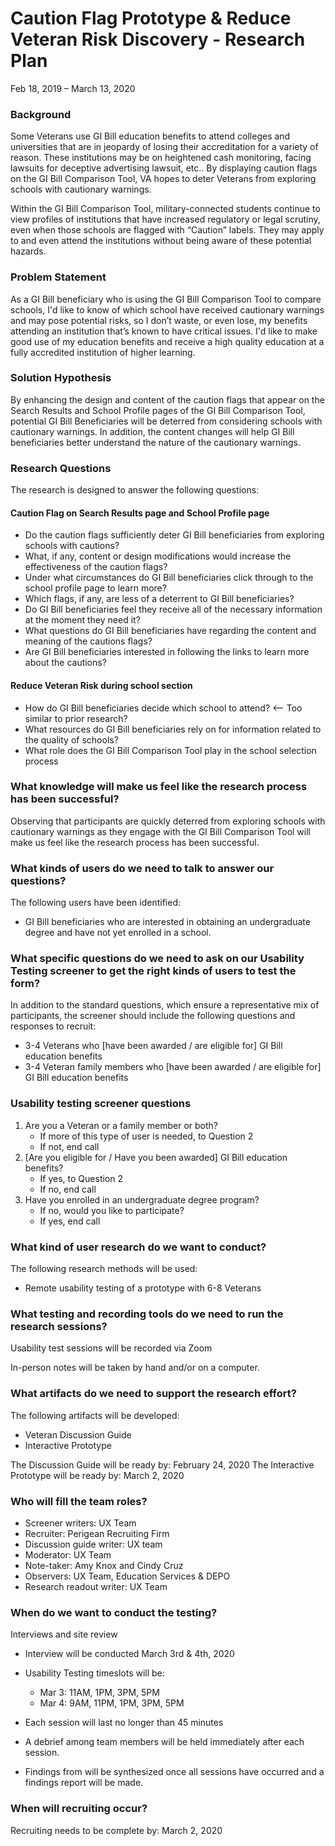 # Caution Flag Prototype & Reduce Veteran Risk Discovery - Research Plan

Feb 18, 2019 – March 13, 2020

### Background
Some Veterans use GI Bill education benefits to attend colleges and universities that are in jeopardy of losing their accreditation for a variety of reason.  These institutions may be on heightened cash monitoring, facing lawsuits for deceptive advertising lawsuit, etc.. By displaying caution flags on the GI Bill Comparison Tool, VA hopes to deter Veterans from exploring schools with cautionary warnings.

Within the GI Bill Comparison Tool, military-connected students continue to view profiles
of institutions that have increased regulatory or legal scrutiny, even when those schools
are flagged with “Caution” labels. They may apply to and even attend the institutions
without being aware of these potential hazards.


### Problem Statement 
As a GI Bill beneficiary who is using the GI Bill Comparison Tool to compare schools, I'd like to know of which school have received cautionary warnings and may pose potential risks, so I don’t waste, or even lose, my benefits attending an institution that’s known to have critical issues. I'd like to make good use of my education benefits and receive a high quality education at a fully accredited institution of higher learning. 

### Solution Hypothesis
By enhancing the design and content of the caution flags that appear on the Search Results and School Profile pages of the GI Bill Comparison Tool, potential GI Bill Beneficiaries will be deterred from considering schools with cautionary warnings. In addition, the content changes will help GI Bill beneficiaries better understand the nature of the cautionary warnings.

### Research Questions
The research is designed to answer the following questions:

#### Caution Flag on Search Results page and School Profile page
* Do the caution flags sufficiently deter GI Bill beneficiaries from exploring schools with cautions? 
* What, if any, content or design modifications would increase the effectiveness of the caution flags?
* Under what circumstances do GI Bill beneficiaries click through to the school profile page to learn more?
* Which flags, if any, are less of a deterrent to GI Bill beneficiaries?
* Do GI Bill beneficiaries feel they receive all of the necessary information at the moment they need it?
* What questions do GI Bill beneficiaries have regarding the content and meaning of the cautions flags?
* Are GI Bill beneficiaries interested in following the links to learn more about the cautions?

#### Reduce Veteran Risk during school section
* How do GI Bill beneficiaries decide which school to attend? <-- Too similar to prior research?
* What resources do GI Bill beneficiaries rely on for information related to the quality of schools?
* What role does the GI Bill Comparison Tool play in the school selection process

### What knowledge will make us feel like the research process has been successful?

Observing that participants are quickly deterred from exploring schools with cautionary warnings as they engage with the GI Bill Comparison Tool will make us feel like the research process has been successful.

### What kinds of users do we need to talk to answer our questions?

The following users have been identified:
* GI Bill beneficiaries who are interested in obtaining an undergraduate degree and have not yet enrolled in a school.

### What specific questions do we need to ask on our Usability Testing screener to get the right kinds of users to test the form?

In addition to the standard questions, which ensure a representative mix of participants, the screener should include the following questions and responses to recruit:

* 3-4 Veterans who [have been awarded / are eligible for] GI Bill education benefits 
* 3-4 Veteran family members who [have been awarded / are eligible for] GI Bill education benefits

### Usability testing screener questions
1.	Are you a Veteran or a family member or both?  
    * If more of this type of user is needed, to Question 2        
    * If not, end call  
2.	[Are you eligible for / Have you been awarded] GI Bill education benefits?  
    * If yes, to Question 2  
    * If no, end call  
3.	Have you enrolled in an undergraduate degree program?  
    * If no, would you like to participate?  
    * If yes, end call  

### What kind of user research do we want to conduct?

The following research methods will be used:

* Remote usability testing of a prototype with 6-8 Veterans

### What testing and recording tools do we need to run the research sessions?

Usability test sessions will be recorded via Zoom

In-person notes will be taken by hand and/or on a computer.

### What artifacts do we need to support the research effort?

The following artifacts will be developed:
* Veteran Discussion Guide  
* Interactive Prototype

The Discussion Guide will be ready by: February 24, 2020
The Interactive Prototype will be ready by: March 2, 2020

### Who will fill the team roles?
* Screener writers: UX Team
* Recruiter: Perigean Recruiting Firm
* Discussion guide writer: UX team
* Moderator: UX Team
* Note-taker: Amy Knox and Cindy Cruz
* Observers: UX Team, Education Services & DEPO
* Research readout writer: UX Team

### When do we want to conduct the testing?

Interviews and site review
*	Interview will be conducted March 3rd & 4th, 2020
*	Usability Testing timeslots will be: 
     * Mar 3: 11AM, 1PM, 3PM, 5PM 
     * Mar 4: 9AM, 11PM, 1PM, 3PM, 5PM 

*	Each session will last no longer than 45 minutes
*	A debrief among team members will be held immediately after each session.
*	Findings from will be synthesized once all sessions have occurred and a findings report will be made.

### When will recruiting occur?

Recruiting needs to be complete by: March 2, 2020
